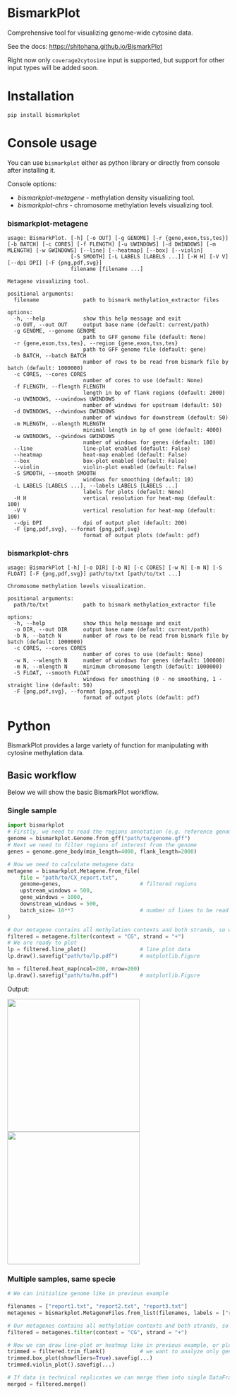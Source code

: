 # BismarkPlot
Comprehensive tool for visualizing genome-wide cytosine data.

See the docs: https://shitohana.github.io/BismarkPlot

Right now only ``coverage2cytosine`` input is supported, but support for other input types will be added soon.

# Installation

```commandline
pip install bismarkplot
```

# Console usage
You can use ```bismarkplot``` either as python library or directly from console after installing it. 

Console options:
- *bismarkplot-metagene* - methylation density visualizing tool. 
- *bismarkplot-chrs* - chromosome methylation levels visualizing tool.

### bismarkplot-metagene

```commandline
usage: BismarkPlot. [-h] [-o OUT] [-g GENOME] [-r {gene,exon,tss,tes}] [-b BATCH] [-c CORES] [-f FLENGTH] [-u UWINDOWS] [-d DWINDOWS] [-m MLENGTH] [-w GWINDOWS] [--line] [--heatmap] [--box] [--violin]
                    [-S SMOOTH] [-L LABELS [LABELS ...]] [-H H] [-V V] [--dpi DPI] [-F {png,pdf,svg}]
                    filename [filename ...]

Metagene visualizing tool.

positional arguments:
  filename              path to bismark methylation_extractor files

options:
  -h, --help            show this help message and exit
  -o OUT, --out OUT     output base name (default: current/path)
  -g GENOME, --genome GENOME
                        path to GFF genome file (default: None)
  -r {gene,exon,tss,tes}, --region {gene,exon,tss,tes}
                        path to GFF genome file (default: gene)
  -b BATCH, --batch BATCH
                        number of rows to be read from bismark file by batch (default: 1000000)
  -c CORES, --cores CORES
                        number of cores to use (default: None)
  -f FLENGTH, --flength FLENGTH
                        length in bp of flank regions (default: 2000)
  -u UWINDOWS, --uwindows UWINDOWS
                        number of windows for upstream (default: 50)
  -d DWINDOWS, --dwindows DWINDOWS
                        number of windows for downstream (default: 50)
  -m MLENGTH, --mlength MLENGTH
                        minimal length in bp of gene (default: 4000)
  -w GWINDOWS, --gwindows GWINDOWS
                        number of windows for genes (default: 100)
  --line                line-plot enabled (default: False)
  --heatmap             heat-map enabled (default: False)
  --box                 box-plot enabled (default: False)
  --violin              violin-plot enabled (default: False)
  -S SMOOTH, --smooth SMOOTH
                        windows for smoothing (default: 10)
  -L LABELS [LABELS ...], --labels LABELS [LABELS ...]
                        labels for plots (default: None)
  -H H                  vertical resolution for heat-map (default: 100)
  -V V                  vertical resolution for heat-map (default: 100)
  --dpi DPI             dpi of output plot (default: 200)
  -F {png,pdf,svg}, --format {png,pdf,svg}
                        format of output plots (default: pdf)
```

### bismarkplot-chrs

```commandline
usage: BismarkPlot [-h] [-o DIR] [-b N] [-c CORES] [-w N] [-m N] [-S FLOAT] [-F {png,pdf,svg}] path/to/txt [path/to/txt ...]

Chromosome methylation levels visualization.

positional arguments:
  path/to/txt           path to bismark methylation_extractor file

options:
  -h, --help            show this help message and exit
  -o DIR, --out DIR     output base name (default: current/path)
  -b N, --batch N       number of rows to be read from bismark file by batch (default: 1000000)
  -c CORES, --cores CORES
                        number of cores to use (default: None)
  -w N, --wlength N     number of windows for genes (default: 100000)
  -m N, --mlength N     minimum chromosome length (default: 1000000)
  -S FLOAT, --smooth FLOAT
                        windows for smoothing (0 - no smoothing, 1 - straight line (default: 50)
  -F {png,pdf,svg}, --format {png,pdf,svg}
                        format of output plots (default: pdf)
```

# Python

BismarkPlot provides a large variety of function for manipulating with cytosine methylation data.

## Basic workflow

Below we will show the basic BismarkPlot workflow.

### Single sample

```python
import bismarkplot
# Firstly, we need to read the regions annotation (e.g. reference genome .gff)
genome = bismarkplot.Genome.from_gff("path/to/genome.gff")  
# Next we need to filter regions of interest from the genome
genes = genome.gene_body(min_length=4000, flank_length=2000)

# Now we need to calculate metagene data
metagene = bismarkplot.Metagene.from_file(
    file = "path/to/CX_report.txt",
    genome=genes,                         # filtered regions
    upstream_windows = 500,               
    gene_windows = 1000,
    downstream_windows = 500,
    batch_size= 10**7                     # number of lines to be read simultaneously
)

# Our metagene contains all methylation contexts and both strands, so we need to filter it (as in dplyr)
filtered = metagene.filter(context = "CG", strand = "+")
# We are ready to plot
lp = filtered.line_plot()                 # line plot data
lp.draw().savefig("path/to/lp.pdf")       # matplotlib.Figure

hm = filtered.heat_map(ncol=200, nrow=200)
lp.draw().savefig("path/to/hm.pdf")       # matplotlib.Figure
```
Output:

<img src="https://user-images.githubusercontent.com/43905117/274546389-8b97edcb-6ab4-4f17-a970-389819fbeaec.png" width="300">
<img src="https://user-images.githubusercontent.com/43905117/274546419-079e004b-8f6e-4ce9-a3dc-fc4ad9592adc.png" width="300">

### Multiple samples, same specie

```python
# We can initialize genome like in previous example

filenames = ["report1.txt", "report2.txt", "report3.txt"]
metagenes = bismarkplot.MetageneFiles.from_list(filenames, labels = ["rep1", "rep2", "rep3"], ...)  # rest of params from previous example

# Our metagenes contains all methylation contexts and both strands, so we need to filter it (as in dplyr)
filtered = metagenes.filter(context = "CG", strand = "+")

# Now we can draw line-plot or heatmap like in previous example, or plot distribution statistics as shown below
trimmed = filtered.trim_flank()           # we want to analyze only gene bodies
trimmed.box_plot(showfliers=True).savefig(...)
trimmed.violin_plot().savefig(...)

# If data is technical replicates we can merge them into single DataFrame and analyze as one
merged = filtered.merge()
```